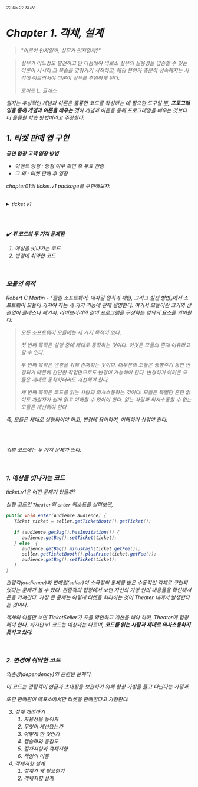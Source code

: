 <small><i>22.05.22 SUN<i></small>

# Chapter 1. 객체, 설계


> "이론이 먼저일까, 실무가 먼저일까?"

> 실무가 어느정도 발전하고 난 다음에야 비로소 실무의 실용성을 입증할 수 잇는 이론이 서서히 그 목습을 갖춰가기 시작하고, 해당 분야가 충분히 성숙해지는 시점에 이르러서야 이론이 실무를 추워하게 된다. 
> 
> *로버트 L. 글래스*


필자는 추상적인 개념과 이론은 훌륭한 코드를 작성하는 데 필요한 도구일 뿐, **프로그래밍을 통해 개념과 이론을 배우는 것**이 개념과 이론을 통해 프로그래밍을 배우는 것보다 더 훌륭한 학습 방법이라고 주장한다.

## 1. 티켓 판매 앱 구현

**공연 입장 고객 입장 방법**

- 이벤트 당첨 : 당첨 여부 확인 후 무료 관람
- 그 외     : 티켓 판매 후 입장

chapter01의 ticket.v1 package를 구현해보자.

<br/>

<details>
<summary>ticket v1</summary>

``` java
public class Invitation {
    private LocalDateTime when;
}
```

```java
public class Ticket {
   private Long fee;

   public Long getFee() {
      return fee;
   }
}
```

```java
public class Bag {
   private Long cash;
   private Invitation invitation;
   private Ticket ticket;

   public Bag(Long cash) {
      this(cash, null);
   }

   public Bag(Long cash, Invitation invitation) {
      this.cash = cash;
      this.invitation = invitation;
   }

   public void setTicket(Ticket ticket) {
      this.ticket = ticket;
   }

   public boolean hasInvitation() {
      return invitation != null;
   }

   public boolean hasTicket() {
      return ticket != null;
   }

   public void minusCash(Long cash) {
      this.cash -= cash;
   }

   public void plusCash(Long cash) {
      this.cash += cash;
   }
}
```

```java
public class Audience {
    private Bag bag;

    public Audience(Bag bag) {
        this.bag = bag;
    }

    public Bag getBag() {
        return bag;
    }
}
```

```java
public class TicketBooth {
   private Long price;
   private List<Ticket> tickets = new ArrayList<>();

   public TicketBooth(Long price, Ticket ...tickets) {
      this.price = price;
      this.tickets.addAll(Arrays.asList(tickets));
   }

   public Ticket getTicket() {
      return this.tickets.get(0);
   }

   public void minusPrice(Long cash) {
      this.price -= cash;
   }

   public void plusPrice(Long cash) {
      this.price += cash;
   }
}
```

```java
public class TicketSeller {
    private TicketBooth ticketBooth;

    public TicketSeller(TicketBooth ticketBooth) {
        this.ticketBooth = ticketBooth;
    }

    public TicketBooth getTicketBooth() {
        return ticketBooth;
    }
}
```

```java
public class Theater {
    private TicketSeller seller;

    public Theater(TicketSeller seller) {
        this.seller = seller;
    }

    public void enter(Audience audience) {
        if (audience.getBag().hasInvitation()) {
            Ticket ticket = seller.getTicketBooth().getTicket();
            audience.getBag().setTicket(ticket);
        } else  {
            Ticket ticket = seller.getTicketBooth().getTicket();
            audience.getBag().minusCash(ticket.getFee());
            seller.getTicketBooth().plusAmount(ticket.getFee());
            audience.getBag().setTicket(ticket);
        }
    }
}
```
</details>

<br/><br/>


**✔️ 위 코드의 두 가지 문제점**
1. 예상을 빗나가는 코드
2. 변경에 취약한 코드

<br/>

### **모듈의 목적**

Robert C.Martin - ⌜클린 소프트웨어: 애자일 원칙과 패턴, 그리고 실천 방법⌟에서 소프트웨어 모듈이 가져야 하는 세 가지 기능에 관해 설명한다. 
여기서 모듈이란 크기와 상관없이 클래스나 패키지, 라이브러리와 같이 프로그램을 구성하는 임의의 요소를 의미한다.


> 모든 소프트웨어 모듈에는 세 가지 목적이 있다.
> 
> 
> 첫 번째 목적은 실행 중에 제대로 동작하는 것이다. 이것은 모듈의 존재 이유라고 할 수 있다.
> 
> 두 번째 목적은 변경을 위해 존재하는 것이다. 대부분의 모듈은 생명주기 동안 변경되기 때문에 간단한 작업만으로도 변경이 가능해야 한다. 변경하기 어려운 모듈은 제대로 동작하더라도 개선해야 한다.
> 
> 세 번째 목적은 코드를 읽는 사람과 의사소통하는 것이다. 모듈은 특별한 훈련 없이도 개발자가 쉽게 읽고 이해할 수 있어야 한다.
> 읽는 사람과 의사소통할 수 없는 모듈은 개선해야 한다.
> 

즉, 모듈은 제대로 실행되어야 하고, 변경에 용이하며, 이해하기 쉬워야 한다.

<br/><br/>

위의 코드에는 두 가지 문제가 있다.

<br/>

### 1. 예상을 빗나가는 코드

ticket.v1은 어떤 문제가 있을까?

실행 코드인 `Theater`의 `enter` 메소드를 살펴보면,

``` java
public void enter(Audience audience) {
   Ticket ticket = seller.getTicketBooth().getTicket();
   
   if (audience.getBag().hasInvitation()) {   
      audience.getBag().setTicket(ticket);
   } else  {
      audience.getBag().minusCash(ticket.getFee());
      seller.getTicketBooth().plusPrice(ticket.getFee());
      audience.getBag().setTicket(ticket);
   }
}
```

관람객(audience)과 판매원(seller)이 소극장의 통제를 받은 수동적인 객체로 구현되었다는 문제가 볼 수 있다.
관람객의 입장에서 보면 자신의 가방 안의 내용물을 확인해서 돈을 가져간다.
가장 큰 문제는 이렇게 티켓을 처리하는 것이 Theater 내에서 발생한다는 것이다.

객체의 이름만 보면 TicketSeller가 표를 확인하고 계산을 해야 하며, Theater에 입장해야 한다.
하지만 v1 코드는 예상과는 다르며, **코드를 읽는 사람과 제대로 의사소통하지 못하고 있다**.

<br/>

### 2. 변경에 취약한 코드

의존성(dependency)와 관련된 문제다.

이 코드는 관람객이 현금과 초대장을 보관하기 위해 항상 가방을 들고 다닌다는 가정과.

또한 판매원이 매표소에서만 티켓을 판매한다고 가정한다.




3. 설계 개선하기
   1. 자율성을 높이자 
   2. 무엇이 개선됐는가
   3. 어떻게 한 것인가
   4. 캡슐화와 응집도
   5. 절차지향과 객체지향
   6. 책임의 이동
4. 객체지향 설계
   1. 설계가 왜 필요한가
   2. 객체지향 설계 
